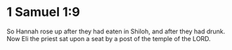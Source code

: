 # 1 Samuel 1:9

So Hannah rose up after they had eaten in Shiloh, and after they had drunk. Now Eli the priest sat upon a seat by a post of the temple of the LORD.
